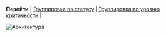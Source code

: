 **Перейти** | [Группировка по статусу](/docs/Romashka.doc.GroupingByStatus) 
| [Группировка по уровню критичности](/docs/Romashka.doc.GroupingByStatusCriticalLevel) |

![Архитектура](@context/DefaultView)


